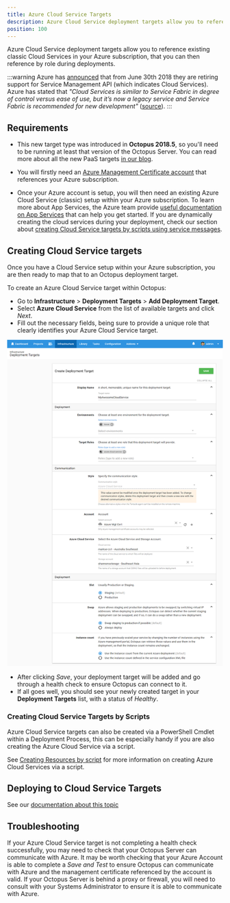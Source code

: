 ```yaml
---
title: Azure Cloud Service Targets
description: Azure Cloud Service deployment targets allow you to reference existing classic Cloud Services in your Azure subscription, that you can then reference by role during deployments.
position: 100
---
```


Azure Cloud Service deployment targets allow you to reference existing classic Cloud Services in your Azure subscription, that you can then reference by role during deployments.

:::warning
Azure has [announced](https://blogs.msdn.microsoft.com/appserviceteam/2018/03/12/deprecating-service-management-apis-support-for-azure-app-services/) that from June 30th 2018 they are retiring support for Service Management API (which indicates Cloud Services). Azure has stated that _"Cloud Services is similar to Service Fabric in degree of control versus ease of use, but it’s now a legacy service and Service Fabric is recommended for new development"_ ([source](https://docs.microsoft.com/en-us/azure/app-service/choose-web-site-cloud-service-vm)).
:::

## Requirements

- This new target type was introduced in **Octopus 2018.5**, so you'll need to be running at least that version of the Octopus Server. You can read more about all the new PaaS targets [in our blog](https://octopus.com/blog/paas-targets).

- You will firstly need an [Azure Management Certificate account](/docs/infrastructure/azure/index.md#azure-management-certificate) that references your Azure subscription.

- Once your Azure account is setup, you will then need an existing Azure Cloud Service (classic) setup within your Azure subscription. To learn more about App Services, the Azure team provide [useful documentation on App Services](https://docs.microsoft.com/en-us/azure/cloud-services/) that can help you get started. If you are dynamically creating the cloud services during your deployment, check our section about [creating Cloud Service targets by scripts using service messages](#creating-cloud-service-targets-by-scripts).

## Creating Cloud Service targets

Once you have a Cloud Service setup within your Azure subscription, you are then ready to map that to an Octopus deployment target.

To create an Azure Cloud Service target within Octopus:

- Go to **Infrastructure** > **Deployment Targets** > **Add Deployment Target**.
- Select **Azure Cloud Service** from the list of available targets and click _Next_.
- Fill out the necessary fields, being sure to provide a unique role that clearly identifies your Azure Cloud Service target.

![](create-azure-cloud-service-target.png "width=500")

- After clicking _Save_, your deployment target will be added and go through a health check to ensure Octopus can connect to it.
- If all goes well, you should see your newly created target in your **Deployment Targets** list, with a status of _Healthy_.

### Creating Cloud Service Targets by Scripts

Azure Cloud Service targets can also be created via a PowerShell Cmdlet within a Deployment Process, this can be especially handy if you are also creating the Azure Cloud Service via a script.

See [Creating Resources by script](/docs/infrastructure/dynamic-infrastructure/index.md) for more information on creating Azure Cloud Services via a script.

## Deploying to Cloud Service Targets

See our [documentation about this topic](/docs/deployment-examples/azure-deployments/deploying-a-package-to-an-azure-cloud-service/index.md)

## Troubleshooting

If your Azure Cloud Service target is not completing a health check successfully, you may need to check that your Octopus Server can communicate with Azure. It may be worth checking that your Azure Account is able to complete a _Save and Test_ to ensure Octopus can communicate with Azure and the management certificate referenced by the account is valid. If your Octopus Server is behind a proxy or firewall, you will need to consult with your Systems Administrator to ensure it is able to communicate with Azure.
